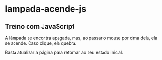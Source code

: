 # lampada-acende-js

## Treino com JavaScript ##

A lâmpada se encontra apagada, mas, ao passar o mouse por cima dela, ela se acende.
Caso clique, ela quebra.

Basta atualizar a página para retornar ao seu estado inicial.

